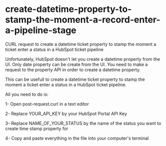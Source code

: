 # create-datetime-property-to-stamp-the-moment-a-record-enter-a-pipeline-stage
CURL request to create a datetime ticket property to stamp the moment a ticket enter a status in a HubSpot ticket pipeline


Unfortunately, HubSpot doesn't let you create a datetime property from the UI. Only date property can be create from the UI. You need to make a request to the property API in order to create a datetime property.

This can be usefull to create a datetime ticket property to stamp the moment a ticket enter a status in a HubSpot ticket pipeline.

All you need to do is:

1- Open post-request.curl in a text editor

2- Replace YOUR_API_KEY by your HubSpot Portal API Key

3- Replace NAME_OF_YOUR_STATUS by the name of the status you want to create time stamp property for

4- Copy and paste everything in the file into your computer's terminal

